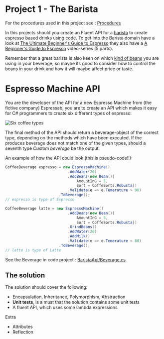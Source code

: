 # Project 1 - The Barista
For the procedures used in this project see : [Procedures](Procedures.md)

In this projects should you create an Fluent API for a [barista](https://en.wikipedia.org/wiki/Barista) to create espresso based drinks using code. To get into the Barista domain have a look at [The Ultimate Beginner's Guide to Espresso](https://prima-coffee.com/learn/section/espresso) they also have a [A Beginner's Guide to Espresso](https://www.youtube.com/watch?v=-kd-zX-JOVU) video-series (5 parts).

Remember that a great barista is also keen on which [kind of beans](https://club.atlascoffeeclub.com/4-main-types-of-coffee-beans/) you are using in your beverage, so maybe its good to consider how to control the beans in your drink and how it will maybe affect price or taste.

# Espresso Machine API
You are the developer of the API for a new Espresso Machine from (the fictive company) Espressab, you are to create an API which makes it easy for C# programmers to create six different types of espresso:

![Six coffee types](https://www.latteartguide.com/wp-content/uploads/2016/01/different-types-of-coffee-infograph.jpg)

The final method of the API should return a beverage-object of the correct type, depending on the methods which have been executed. If the produces beverage does not match one of the given types, should a seventh type *Custom beverage* be the output. 

An example of how the API could look (this is pseudo-code!!):

```c#
CoffeeBeverage espresso = new EspressoMachine()
                            .AddWater(20)
                            .AddBeans(new Bean(){ 
                                AmountInG = 5,
                                Sort = CoffeSorts.Robusta})
    						.Validate(e => e.Temerature > 90)
                        .ToBeverage();
// espresso is type of Espresso

CoffeeBeverage latte = new EspressoMachine()
                            .AddBeans(new Bean(){ 
                                AmountInG = 5,
                                Sort = CoffeSorts.Robusta})
                            .GrindBeans()
                            .AddWater(20)
                            .AddMilk()
       						.Validate(e => e.Temerature < 80)
                        .ToBeverage();
// latte is type of Latte
```

See the Beverage in code project : [BaristaApi/Beverage.cs](BaristaApi/Beverage.cs)

## The solution 

The solution should cover the following:

- Encapsulation, Inheritance, Polymorphism, Abstraction
- **Unit tests**, is a must that the solution contains some unit tests
- A fluent API, which uses some lambda expressions

Extra

- Attributes
- Reflection

